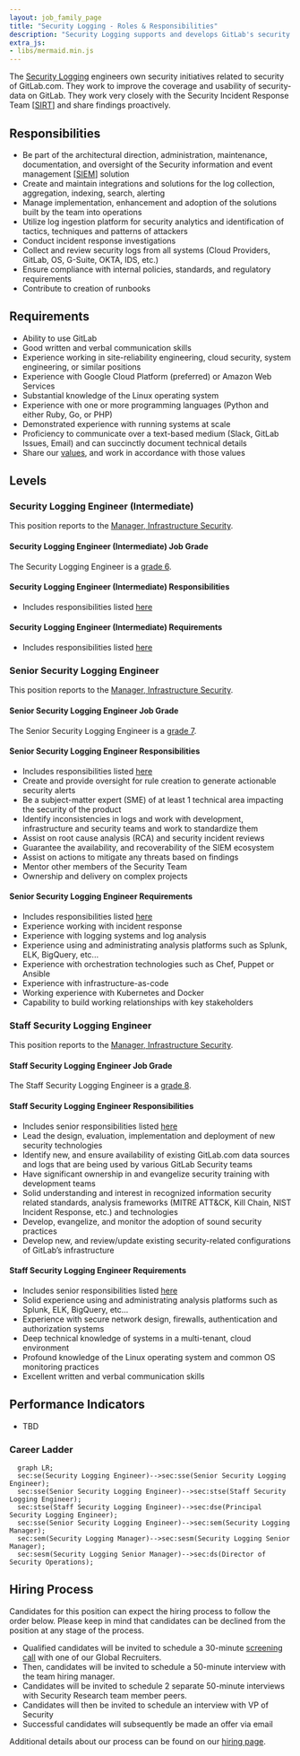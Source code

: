 ```yaml
---
layout: job_family_page
title: "Security Logging - Roles & Responsibilities"
description: "Security Logging supports and develops GitLab's security log ingestion platform."
extra_js:
- libs/mermaid.min.js
---
```


The [Security Logging](/handbook/engineering/security/) engineers own security initiatives related to security of GitLab.com.
They work to improve the coverage and usability of security-data on GitLab.
They work very closely with the Security Incident Response Team [[SIRT](https://about.gitlab.com/handbook/engineering/security/security-operations/sirt/)] and share findings proactively.

## Responsibilities

* Be part of the architectural direction, administration, maintenance, documentation, and oversight of the Security information and event management [[SIEM](https://en.wikipedia.org/wiki/Security_information_and_event_management)] solution
* Create and maintain integrations and solutions for the log collection, aggregation, indexing, search, alerting
* Manage implementation, enhancement and adoption of the solutions built by the team into operations
* Utilize log ingestion platform for security analytics and identification of tactics, techniques and patterns of attackers
* Conduct incident response investigations
* Collect and review security logs from all systems (Cloud Providers, GitLab, OS, G-Suite, OKTA, IDS, etc.)
* Ensure compliance with internal policies, standards, and regulatory requirements
* Contribute to creation of runbooks

## Requirements

* Ability to use GitLab
* Good written and verbal communication skills
* Experience working in site-reliability engineering, cloud security, system engineering, or similar positions
* Experience with Google Cloud Platform (preferred) or Amazon Web Services
* Substantial knowledge of the Linux operating system
* Experience with one or more programming languages (Python and either Ruby, Go, or PHP)
* Demonstrated experience with running systems at scale
* Proficiency to communicate over a text-based medium (Slack, GitLab Issues, Email) and can succinctly document technical details
* Share our [values](/handbook/values/), and work in accordance with those values

## Levels

### Security Logging Engineer (Intermediate)

This position reports to the [Manager, Infrastructure Security](#manager-infrastructure-security).

#### Security Logging Engineer (Intermediate) Job Grade

The Security Logging Engineer is a [grade 6](/handbook/total-rewards/compensation/compensation-calculator/#gitlab-job-grades).

#### Security Logging Engineer (Intermediate) Responsibilities

* Includes responsibilities listed [here](#responsibilities)

#### Security Logging Engineer (Intermediate) Requirements

* Includes responsibilities listed [here](#requirements)

### Senior Security Logging Engineer

This position reports to the [Manager, Infrastructure Security](#manager-infrastructure-security).

#### Senior Security Logging Engineer Job Grade

The Senior Security Logging Engineer is a [grade 7](/handbook/total-rewards/compensation/compensation-calculator/#gitlab-job-grades).

#### Senior Security Logging Engineer Responsibilities

* Includes responsibilities listed [here](#requirements)
* Create and provide oversight for rule creation to generate actionable security alerts
* Be a subject-matter expert (SME) of at least 1 technical area impacting the security of the product
* Identify inconsistencies in logs and work with development, infrastructure and security teams and work to standardize them
* Assist on root cause analysis (RCA) and security incident reviews
* Guarantee the availability, and recoverability of the SIEM ecosystem
* Assist on actions to mitigate any threats based on findings
* Mentor other members of the Security Team
* Ownership and delivery on complex projects

#### Senior Security Logging Engineer Requirements

* Includes responsibilities listed [here](#requirements)
* Experience working with incident response
* Experience with logging systems and log analysis
* Experience using and administrating analysis platforms such as Splunk, ELK, BigQuery, etc...
* Experience with orchestration technologies such as Chef, Puppet or Ansible
* Experience with infrastructure-as-code
* Working experience with Kubernetes and Docker
* Capability to build working relationships with key stakeholders

### Staff Security Logging Engineer
This position reports to the [Manager, Infrastructure Security](#manager-infrastructure-security).

#### Staff Security Logging Engineer Job Grade
The Staff Security Logging Engineer is a [grade 8](/handbook/total-rewards/compensation/compensation-calculator/#gitlab-job-grades).

#### Staff Security Logging Engineer Responsibilities

* Includes senior responsibilities listed [here](#senior-security-logging-engineer-responsibilities)
* Lead the design, evaluation, implementation and deployment of new security technologies
* Identify new, and ensure availability of existing GitLab.com data sources and logs that are being used by various GitLab Security teams
* Have significant ownership in and evangelize security training with development teams
* Solid understanding and interest in recognized information security related standards, analysis frameworks (MITRE ATT&CK, Kill Chain, NIST Incident Response, etc.) and technologies
* Develop, evangelize, and monitor the adoption of sound security practices
* Develop new, and review/update existing security-related configurations of GitLab’s infrastructure

#### Staff Security Logging Engineer Requirements

* Includes senior responsibilities listed [here](#senior-security-logging-engineer-requirements)
* Solid experience using and administrating analysis platforms such as Splunk, ELK, BigQuery, etc...
* Experience with secure network design, firewalls, authentication and authorization systems
* Deep technical knowledge of systems in a multi-tenant, cloud environment
* Profound knowledge of the Linux operating system and common OS monitoring practices
* Excellent written and verbal communication skills

## Performance Indicators

* TBD

### Career Ladder

```mermaid
  graph LR;
  sec:se(Security Logging Engineer)-->sec:sse(Senior Security Logging Engineer);
  sec:sse(Senior Security Logging Engineer)-->sec:stse(Staff Security Logging Engineer);
  sec:stse(Staff Security Logging Engineer)-->sec:dse(Principal Security Logging Engineer);
  sec:sse(Senior Security Logging Engineer)-->sec:sem(Security Logging Manager);
  sec:sem(Security Logging Manager)-->sec:sesm(Security Logging Senior Manager);
  sec:sesm(Security Logging Senior Manager)-->sec:ds(Director of Security Operations);
```

## Hiring Process

Candidates for this position can expect the hiring process to follow the order below. Please keep in mind that candidates can be declined from the position at any stage of the process.

- Qualified candidates will be invited to schedule a 30-minute [screening call](/handbook/hiring/interviewing/#screening-call) with one of our Global Recruiters.
- Then, candidates will be invited to schedule a 50-minute interview with the team hiring manager.
- Candidates will be invited to schedule 2 separate 50-minute interviews with Security Research team member peers.
- Candidates will then be invited to schedule an interview with VP of Security
- Successful candidates will subsequently be made an offer via email

Additional details about our process can be found on our [hiring page](/handbook/hiring/).
